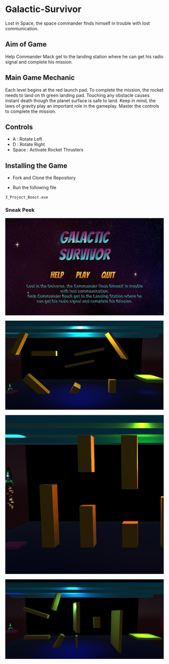 # Galactic-Survivor
 
Lost in Space, the space commander finds himself in trouble with lost communication.

## Aim of Game

Help Commander Mack get to the landing station where he can get his radio signal and complete his mission.

## Main Game Mechanic

Each level begins at the red launch pad. To complete the mission, the rocket needs to land on th green landing pad. Touching any obstacle causes instant death though the planet surface is safe to land. Keep in mind, the laws of gravity play an important role in the gameplay. Master the controls to complete the mission.

## Controls

* A : Rotate Left
* D : Rotate Right
* Space : Activate Rocket Thrusters

## Installing the Game

* Fork and Clone the Repository

* Run the following file
```
3_Project_Boost.exe
```

### Sneak Peek

![](https://github.com/Omisha99/Galactic-Survivor/blob/master/Gallery/1.JPG)

![](https://github.com/Omisha99/Galactic-Survivor/blob/master/Gallery/2.JPG)

![](https://github.com/Omisha99/Galactic-Survivor/blob/master/Gallery/3.png)

![](https://github.com/Omisha99/Galactic-Survivor/blob/master/Gallery/4.PNG)
